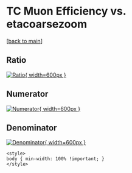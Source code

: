 # TC Muon Efficiency vs. etacoarsezoom

[[back to main](./)]



## Ratio

[![Ratio](../mtv/var/TC_13_eff_etacoarsezoom.png){ width=600px }](../mtv/var/TC_13_eff_etacoarsezoom.pdf)

## Numerator

[![Numerator](../mtv/num/TC_13_eff_etacoarsezoom_num0.png){ width=600px }](../mtv/num/TC_13_eff_etacoarsezoom_num0.pdf)

## Denominator

[![Denominator](../mtv/den/TC_13_eff_etacoarsezoom_den.png){ width=600px }](../mtv/den/TC_13_eff_etacoarsezoom_den.pdf)


``` {=html}
<style>
body { min-width: 100% !important; }
</style>
```
